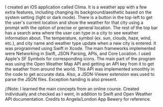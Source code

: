 I created an iOS application called Clima. It is a weather app with a few extra features, including changing its background/aesthetic based on the system setting (light or dark mode). There is a button in the top-left to get the user's current location and show the weather for that city using a prompt with the option of precise or general location. The rest of the top bar has a search area where the user can type in a city to see weather information about. The temperature, symbol (ex. sun, clouds, haze, wind, etc.), and city name and weather type update when a new city is entered. It was programmed using Swift in Xcode. The main frameworks implemented were Networking in Swift, JSON Parsing, APIs, and Core Location. I used Apple's SF Symbols for corresponding icons. The main part of the program was using the Open Weather Map API and getting an API key from it to get the weather from around the world. This API was implemented smoothly in the code to get accurate data. Also, a JSON-Viewer extension was used to parse the JSON files. Exception handing is also present.



//Note: I learned the main concepts from an online course. Created individually and checked as I went, in addition to Swift and Open Weather API documentation. Credits to Angela/London App Bewery for reference.
